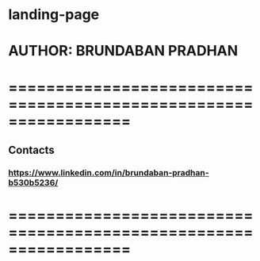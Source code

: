 # landing-page

# AUTHOR: BRUNDABAN PRADHAN

# =================================================================
## Contacts
### https://www.linkedin.com/in/brundaban-pradhan-b530b5236/

# =================================================================
